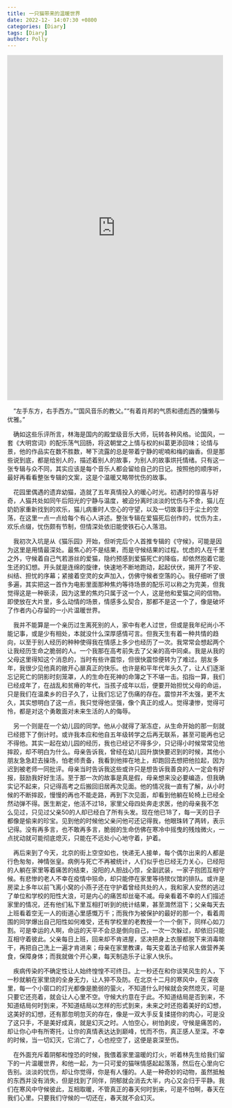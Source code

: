 ```yaml
---
title: 一只猫带来的温暖世界
date: 2022-12- 14:07:30 +0800
categories: [Diary]
tags: [Diary]
author: Polly
---
```


<iframe frameborder="no" border="0" marginwidth="0" marginheight="0" width=500 height=800 src="https://c.y.qq.com/base/fcgi-bin/u?__=Oj22GQ4Q"></iframe>

&ensp;&ensp;“左手东方，右手西方。”“国风音乐的教父。”“有着肖邦的气质和德彪西的慵懒与优雅。”

&ensp;&ensp;确如这些乐评所言，林海是国内的殿堂级音乐大师，玩转各种风格。论国风，一套《大明宫词》的配乐荡气回肠，将这朝堂之上情与权的纠葛更添回味；论情与景，他的作品实在数不胜数，琴下流露的总是带着宁静的呢喃和梅的幽香。但是那些说到底，都是给别人的，描述着别人的故事，为别人的故事烘托情绪。只有这一张专辑与众不同，其实应该是每个音乐人都会留给自己的日记。按照他的顺序听，最好再看看整张专辑的文案，这是个温暖又略带忧伤的故事。

&ensp;&ensp;花园里偶遇的遗弃幼猫，造就了五年真情投入的暖心时光。初遇时的惊喜与好奇，人猫共处如同午后阳光的宁静与温度，被迫分离时淡淡的忧伤与不舍，猫儿在奶奶家重新找到的欢乐，猫儿病重时人空心的守望，以及一切故事归于尘土的空荡，在这里一点一点给每个有心人讲述。整张专辑在爱猫死后创作的，忧伤为主，欢乐点缀，忧伤颇有节制，但情深处依旧能使铁石心人落泪。

&ensp;&ensp;我初次入坑是从《猫乐园》开始，但听完后个人首推专辑的《守候》，可能是因为这里是用情最深处。最焦心的不是结果，而是守候结果的过程。忧虑的人在千里之外，守候着自己气若游丝的爱猫，隐约预感到爱猫死亡的降临，却依然抱着它能生还的幻想。开头就是连绵的旋律，快速地不断地跑动，起起伏伏，揭开了不安、纠结、担忧的序幕；紧接着空灵的女声加入，仿佛守候者空落的心。我仔细听了很多遍，其实把这一首作为电影里面那种焦灼等待场景的配乐可以称之为完美，但我觉得这是一种亵渎，因为这里的焦灼只属于这一个人，这是他和爱猫之间的信物。即使放在大片里，多么动情的场景，情感多么契合，那都不是这一个了，像是破坏了作者内心存留的一小片温暖世界。

&ensp;&ensp;我并不能算是一个亲历过生离死别的人，家中有老人过世，但或是我年纪尚小不能记事，或是少有相处，本就没什么深厚感情可言。但我天生有着一种共情的趋向，以至于别人经历的种种使得我在情感上多少也经历了一次。我常常会想起两个让我经历生命之脆弱的人。一个我那在高考前失去了父亲的高中同桌。我是从我的父母这里得知这个消息的，当时有些许震惊，但很快震惊便转为了难过。朋友多年，我很少见他真的敞开心扉真正的快乐。也许是和平年代年头久了，让人们逐渐忘记死亡的阴影时刻笼罩，人的生命在死神的命簿之下不堪一击。掐指一算，我们已经成年了，在战乱和贫瘠的年代，当孩子成年以后，便要开始担忧父母的命运，只是我们在温柔乡的日子久了，让我们忘记了伤痛的存在。震惊并不太强，更不太久，其实想明白了这一点，我只觉得他坚强，像个真正的成人。觉得凄惨，觉得可怜，都是对这个勇敢面对未来生活的人的侮辱。

&ensp;&ensp;另一个则是在一个幼儿园的同学。他从小就得了渐冻症，从生命开始的那一刻就已经摁下了倒计时。或许我本应和他自五年级转学之后再无联系，甚至可能再也记不得他。其实一起在幼儿园的经历，我也已经记不得多少，只记得小时候常常见他摔跤，却不明白为什么。母亲告诉我，曾经在幼儿园升旗快要迟到的时候，其他小朋友急急赶去操场，怕老师责备，我看到他摔在地上，却跑回去想把他拉起，因为迟到被老师一同批评。母亲当时告诉我这些或许只是想告诉我善良的人一定会有好报，鼓励我好好生活。至于那一次的故事是真是假，母亲想来没必要编造，但我确实记不起来，只记得高考之后搬回旧居再次见面。他的情况我一直有了解，从小时候的不断摔跤，慢慢的再也不能走路，再到下次见面，却看到他躺在轮椅上已经全然动弹不得。医生断定，他活不过18，家里父母四处奔走求医，他的母亲我不怎么见过，只见过父亲50的人却已经白了所有头发。现在他已18了，每一天的日子都像是偷来的珍宝。见到他的时候他父亲问他可还记得我，他眼珠转了两转，表示记得。没有再多言，也不敢再多言，脆弱的生命仿佛在寒冷中摇曳的残烛微火，一点扰动就可能彻底熄灭，只能在不远处小心地守着，护着。

&ensp;&ensp;再后来到了今天，北京的街上空空如也，快递无人接单，每个偶尔出来的人都是行色匆匆，神情张皇。病例与死亡不再被统计，人们似乎也已经无力关心，已经阳的人躺在家里等着痛苦的结束，没阳的人胆战心惊，全副武装，一家子抱团互相守候。有悲惨的老人不幸在疫情中殒命，却只能停在家里等待殡仪馆的排队。或许是房梁上多年以前飞离小窝的小燕子还在守护着曾经共处的人，我和家人安然的逃过了单位和学校的阳性大浪，可是内心的痛苦却丝毫不减。母亲看着不幸的人们描述家里的情况，还有他们私下里互相打听到的统计结果，甚至潸然泪下；父亲每天去上班看着空无一人的街道心里感慨万千；而我作为被保护的最好的那一个，看着周围的同学爆出自己阳性如何难受，还有学校里的老教授一个一个倒下，同样心如刀割。可是幸运的人啊，命运的天平不会总是倒向自己，一次一次躲过，却依旧只能互相守着彼此。父亲每日上班，回来却不肯进屋，坚决把身上衣服都脱下来消毒晾干，再把自己洗上一遍才肯进来；母亲在家里教课，每天变着法子给家人做营养美食，保障身体；而我就做个开心果，每天制造乐子让家人快乐。

&ensp;&ensp;疾病传染的不确定性让人始终惶惶不可终日。上一秒还在和你谈笑风生的人，下一秒就躺在家里烧的全身无力，让人猝不及防。在北京十二月的寒风中，在深夜里，每一个小窗口的灯光都像是脆弱的萤火，不知道什么时候就会突然熄灭，可是只要它还亮着，就会让人心里不空。守候大约意在于此。不知道结局是否到来，不知道结局何时到来，不知道结局以怎样的形式到来，未来之时还抱着美好的幻想，这美好的幻想，还有那忽明忽灭的存在，像是一双大手反复揉搓你的肉心，可是没了这只手，不是美好成真，就是幻灭之时。人怕空心，树怕剥皮，守候是痛苦的，却让你心中有所寄托，让你的真情表达达到巅峰，忧而不伤，真正感人至深。不幸的时候，当一切幻灭，它消亡了，心也挖空了，这便是哀深至伤。

&ensp;&ensp;在外面充斥着阴郁和惶恐的时候，我偎着家里温暖的灯火，听着林先生给我们留下的一片温暖世界，和他一起，为一只可爱的猫咪情感起起落落，然后在心里向它告别。淡淡的忧伤，却让你觉得，你是有人懂的。人是一种奇妙的动物，虽然抵触的东西并没有消失，但是找到了同伴，阴郁就会消去大半，内心又会归于平静。我们在寒风中守候彼此，互相取暖，不管真正的春天何时到来，可是不怕啊，春天在我们心里。只要我们守候的一切还在，春天就不会幻灭。

